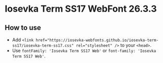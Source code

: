 # Iosevka Term SS17 WebFont 26.3.3

## How to use

- Add `<link href="https://iosevka-webfonts.github.io/iosevka-term-ss17/iosevka-term-ss17.css" rel="stylesheet" />` to your `<head>`.
- Use `fontFamily: 'Iosevka Term SS17 Web'` or `font-family: 'Iosevka Term SS17 Web'`.
